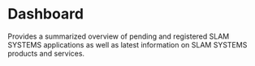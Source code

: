 # Dashboard

Provides a summarized overview of pending and registered SLAM SYSTEMS applications as well as latest information on SLAM SYSTEMS products and services.
